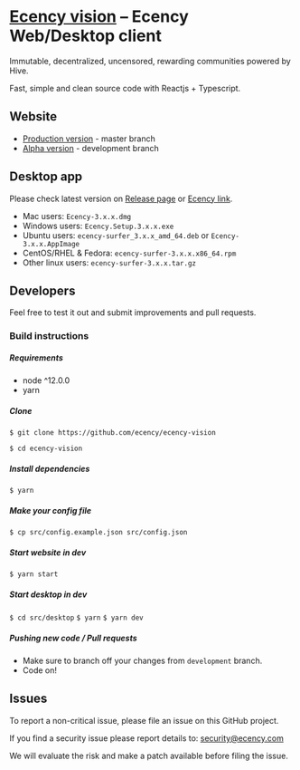 # [Ecency vision][ecency_vision] – Ecency Web/Desktop client

Immutable, decentralized, uncensored, rewarding communities powered by Hive.

Fast, simple and clean source code with Reactjs + Typescript.

## Website

- [Production version][ecency_vision] - master branch
- [Alpha version][ecency_alpha] - development branch

## Desktop app

Please check latest version on [Release page][ecency_release] or [Ecency link][ecency_desktop].

- Mac users: `Ecency-3.x.x.dmg`
- Windows users: `Ecency.Setup.3.x.x.exe`
- Ubuntu users: `ecency-surfer_3.x.x_amd_64.deb` or `Ecency-3.x.x.AppImage`
- CentOS/RHEL & Fedora: `ecency-surfer-3.x.x.x86_64.rpm`
- Other linux users: `ecency-surfer-3.x.x.tar.gz`

## Developers

Feel free to test it out and submit improvements and pull requests.

### Build instructions

##### Requirements

- node ^12.0.0
- yarn

##### Clone 
`$ git clone https://github.com/ecency/ecency-vision`

`$ cd ecency-vision`

##### Install dependencies
`$ yarn`

##### Make your config file
`$ cp src/config.example.json src/config.json`

##### Start website in dev
`$ yarn start`

##### Start desktop in dev
`$ cd src/desktop`
`$ yarn`
`$ yarn dev`

##### Pushing new code / Pull requests

- Make sure to branch off your changes from `development` branch.
- Code on!

## Issues

To report a non-critical issue, please file an issue on this GitHub project.

If you find a security issue please report details to: security@ecency.com

We will evaluate the risk and make a patch available before filing the issue.

[//]: # 'LINKS'
[ecency_vision]: https://ecency.com
[ecency_desktop]: https://desktop.ecency.com
[ecency_alpha]: https://alpha.ecency.com
[ecency_release]: https://github.com/ecency/ecency-vision/releases